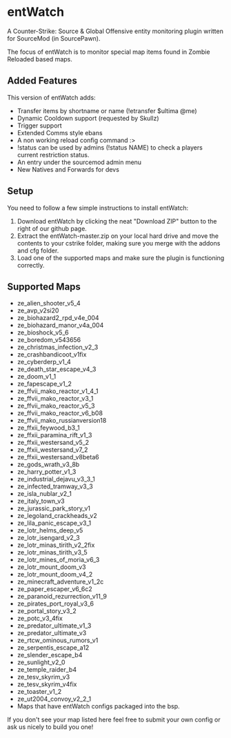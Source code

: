 # entWatch

A Counter-Strike: Source & Global Offensive entity monitoring plugin written for SourceMod (in SourcePawn).

The focus of entWatch is to monitor special map items found in Zombie Reloaded based maps.

## Added Features
This version of entWatch adds:
 - Transfer items by shortname or name (!etransfer $ultima @me)
 - Dynamic Cooldown support (requested by Skullz)
 - Trigger support
 - Extended Comms style ebans
 - A non working reload config command :>
 - !status can be used by admins (!status NAME) to check a players current restriction status.
 - An entry under the sourcemod admin menu
 - New Natives and Forwards for devs

## Setup

You need to follow a few simple instructions to install entWatch:

1. Download entWatch by clicking the neat "Download ZIP" button to the right of our github page.
2. Extract the entWatch-master.zip on your local hard drive and move the contents to your cstrike folder, making sure you merge with the addons and cfg folder.
3. Load one of the supported maps and make sure the plugin is functioning correctly.

## Supported Maps

* ze_alien_shooter_v5_4
* ze_avp_v2si20
* ze_biohazard2_rpd_v4e_004
* ze_biohazard_manor_v4a_004
* ze_bioshock_v5_6
* ze_boredom_v543656
* ze_christmas_infection_v2_3
* ze_crashbandicoot_v1fix
* ze_cyberderp_v1_4
* ze_death_star_escape_v4_3
* ze_doom_v1_1
* ze_fapescape_v1_2
* ze_ffvii_mako_reactor_v1_4_1
* ze_ffvii_mako_reactor_v3_1
* ze_ffvii_mako_reactor_v5_3
* ze_ffvii_mako_reactor_v6_b08
* ze_ffvii_mako_russianversion18
* ze_ffxii_feywood_b3_1
* ze_ffxii_paramina_rift_v1_3
* ze_ffxii_westersand_v5_2
* ze_ffxii_westersand_v7_2
* ze_ffxii_westersand_v8beta6
* ze_gods_wrath_v3_8b
* ze_harry_potter_v1_3
* ze_industrial_dejavu_v3_3_1
* ze_infected_tramway_v3_3
* ze_isla_nublar_v2_1
* ze_italy_town_v3
* ze_jurassic_park_story_v1
* ze_legoland_crackheads_v2
* ze_lila_panic_escape_v3_1
* ze_lotr_helms_deep_v5
* ze_lotr_isengard_v2_3
* ze_lotr_minas_tirith_v2_2fix
* ze_lotr_minas_tirith_v3_5
* ze_lotr_mines_of_moria_v6_3
* ze_lotr_mount_doom_v3
* ze_lotr_mount_doom_v4_2
* ze_minecraft_adventure_v1_2c
* ze_paper_escaper_v6_6c2
* ze_paranoid_rezurrection_v11_9
* ze_pirates_port_royal_v3_6
* ze_portal_story_v3_2
* ze_potc_v3_4fix
* ze_predator_ultimate_v1_3
* ze_predator_ultimate_v3
* ze_rtcw_ominous_rumors_v1
* ze_serpentis_escape_a12
* ze_slender_escape_b4
* ze_sunlight_v2_0
* ze_temple_raider_b4
* ze_tesv_skyrim_v3
* ze_tesv_skyrim_v4fix
* ze_toaster_v1_2
* ze_ut2004_convoy_v2_2_1
* Maps that have entWatch configs packaged into the bsp.

If you don't see your map listed here feel free to submit your own config or ask us nicely to build you one!
